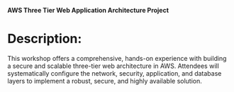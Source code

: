 **AWS Three Tier Web Application Architecture Project**

# Description:

This workshop offers a comprehensive, hands-on experience with building a secure and scalable three-tier web architecture in AWS. Attendees will systematically configure the network, security, application, and database layers to implement a robust, secure, and highly available solution.
